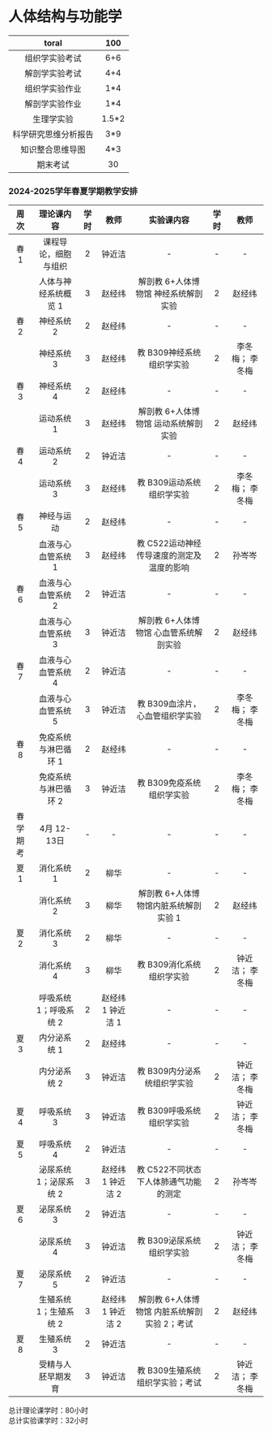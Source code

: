 # 人体结构与功能学


| toral | 100 |
| :---: | :---: |
| 组织学实验考试 | 6+6 |
| 解剖学实验考试 | 4+4 |
| 组织学实验作业 | 1*4 |
| 解剖学实验作业 | 1*4 |
| 生理学实验 | 1.5*2 |
| 科学研究思维分析报告 | 3*9 |
| 知识整合思维导图 | 4*3 |
| 期末考试 | 30 | 




### 2024-2025学年春夏学期教学安排

| 周次 | 理论课内容 | 学时 | 教师 | 实验课内容 | 学时 | 教师 |
| :---: | :---: | :---: | :---: | :---: | :---: | :---: |
| 春 1| 课程导论，细胞与组织 | 2 | 钟近洁 | - | - | - |
|  | 人体与神经系统概览 1 | 3 | 赵经纬 | 解剖教 6+人体博物馆 神经系统解剖实验 | 2 | 赵经纬 |
| 春 2| 神经系统 2 | 2 | 赵经纬 | - | - | - |
|  | 神经系统 3 | 3 | 赵经纬 | 教 B309神经系统组织学实验 | 2 | 李冬梅； 李冬梅 |
| 春 3| 神经系统 4 | 2 | 赵经纬 | - | - | - |
|  | 运动系统 1 | 3 | 赵经纬 | 解剖教 6+人体博物馆 运动系统解剖实验 | 2 | 赵经纬 |
| 春 4| 运动系统 2 | 2 | 钟近洁 | - | - | - |
|  | 运动系统 3 | 3 | 赵经纬 | 教 B309运动系统组织学实验 | 2 | 李冬梅； 李冬梅 |
| 春 5| 神经与运动 | 2 | 赵经纬 | - | - | - |
|  | 血液与心血管系统 1 | 3 | 赵经纬 | 教 C522运动神经传导速度的测定及温度的影响 | 2 | 孙岑岑 |
| 春 6| 血液与心血管系统 2 | 2 | 钟近洁 | - | - | - |
|  | 血液与心血管系统 3 | 3 | 钟近洁 | 解剖教 6+人体博物馆 心血管系统解剖实验 | 2 | 赵经纬 |
| 春 7| 血液与心血管系统 4 | 2 | 钟近洁 | - | - | - |
|  | 血液与心血管系统 5 | 3 | 钟近洁 | 教 B309血涂片，心血管组织学实验 | 2 | 李冬梅； 李冬梅 |
| 春 8| 免疫系统与淋巴循环 1 | 2 | 赵经纬 | - | - | - |
|  | 免疫系统与淋巴循环 2 | 3 | 钟近洁 | 教 B309免疫系统组织学实验 | 2 | 李冬梅； 李冬梅 |
| 春学期考| 4月 12-13日 | - | - | - | - | - |
| 夏 1| 消化系统 1 | 2 | 柳华 | - | - | - |
|  | 消化系统 2 | 3 | 柳华 | 解剖教 6+人体博物馆内脏系统解剖实验 1 | 2 | 赵经纬 |
| 夏 2| 消化系统 3 | 2 | 柳华 | - | - | - |
|  | 消化系统 4 | 3 | 柳华 | 教 B309消化系统组织学实验 | 2 | 钟近洁； 李冬梅 |
|  | 呼吸系统 1；呼吸系统 2 | 2 | 赵经纬 1 钟近洁 1 | - | - | - |
| 夏 3| 内分泌系统 1 | 2 | 赵经纬 | - | - | - |
|  | 内分泌系统 2 | 3 | 钟近洁 | 教 B309内分泌系统组织学实验 | 2 | 钟近洁； 李冬梅 |
| 夏 4| 呼吸系统 3 | 3 | 钟近洁 | 教 B309呼吸系统组织学实验 | 2 | 钟近洁； 李冬梅 |
| 夏 5| 呼吸系统 4 | 2 | 钟近洁 | - | - | - |
|  | 泌尿系统 1；泌尿系统 2 | 3 | 赵经纬 1 钟近洁 2 | 教 C522不同状态下人体肺通气功能的测定 | 2 | 孙岑岑 |
| 夏 6| 泌尿系统 3 | 2 | 钟近洁 | - | - | - |
|  | 泌尿系统 4 | 3 | 钟近洁 | 教 B309泌尿系统组织学实验 | 2 | 钟近洁； 李冬梅 |
| 夏 7| 泌尿系统 5 | 2 | 钟近洁 | - | - | - |
|  | 生殖系统 1；生殖系统 2 | 3 | 赵经纬 1 钟近洁 2 | 解剖教 6+人体博物馆 内脏系统解剖实验 2；考试 | 2 | 赵经纬 |
| 夏 8| 生殖系统 3 | 2 | 钟近洁 | - | - | - |
|   | 受精与人胚早期发育 | 3 | 钟近洁 | 教 B309生殖系统组织学实验；考试 | 2 | 钟近洁； 李冬梅 |

总计理论课学时：80小时  
总计实验课学时：32小时